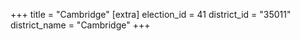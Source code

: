 +++
title = "Cambridge"
[extra]
election_id = 41
district_id = "35011"
district_name = "Cambridge"
+++
